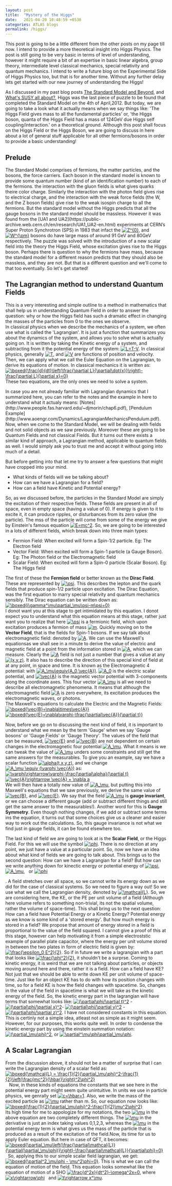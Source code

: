 ```yaml
---
layout: post
title:  "Mystery of the Higgs"
date:   2021-04-20 10:48:59 +0530
categories: ATLAS blogs
permalink: /higgs/
---
```

<p>This post is going to be a little different from the other posts on my page till now. I intend to provide a more theoretical insight into Higgs Physics. The post is still going to be very basic in terms of level of understanding, however it might require a bit of an expertise in basic linear algebra, group theory, intermediate level classical mechanics, special relativity and quantum mechanics. I intend to write a future blog on the Experimental Side of Higgs Physics too, but that is for another time. Without any further delay lets get started with our new journey of understanding the Higgs!</p>

As I discussed in my past blog posts [The Standard Model and Beyond](https://snigdhochakraborty.github.io/SUSY/), and [What's SUSY all about?](https://snigdhochakraborty.github.io/susy_rpv/), Higgs was the last piece of puzzle to be found that completed the Standard Model on the 4th of April,2012. But today, we are going to take a look what it actually means when we say things like: 'The Higgs Field gives mass to all the fundamental particles' or, 'the Higgs boson, quanta of the Higgs Field has a mass of 124GeV due Higgs self coupling/interaction.' on a theoretical ground. Although this post shall focus on the Higgs Field or the Higgs Boson, we are going to discuss in here about a lot of general stuff applicable for all other fermions/bosons in order to provide a basic understanding!

<h2>Prelude</h2>
 The Standard Model comprises of fermions, the matter particles, and the bosons, the force carriers. Each boson in the standard model is known to provide some quantum number (kind of an identification number) to each of the fermions. the interaction with the gluon fields is what gives quarks theire color charge. Similarly the interaction with the photon field gives rise to electrical charge, and the interaction with the weak force fields (the W, and the Z boson fields) give rise to the weak isospin charge to all the fermions. But the standard model without the Higgs predicts that all the gauge bosons in the standard model should be massless. However it was found from the  [UA1 and UA2](https://public-archive.web.cern.ch/en/research/UA1_UA2-en.html) experiments at CERN’s Super Proton Synchrotron (SPS) in 1983 that infact the <a href="https://www.codecogs.com/eqnedit.php?latex=Z^{0}" target="_blank"><img src="https://latex.codecogs.com/gif.latex?Z^{0}" title="Z^{0}" /></a>, and <a href="https://www.codecogs.com/eqnedit.php?latex=W^{\pm}" target="_blank"><img src="https://latex.codecogs.com/gif.latex?W^{\pm}" title="W^{\pm}" /></a> bosons do have large mass of around 91 GeV and 80GeV respectively. The puzzle was solved with the introduction of a new scalar field into the theory the Higgs Field, whose excitation gives rise to the Higgs boson. Perhaps there is question to why the fermions have mass, because the standard model for a different reason predicts that they should also be massless, and they are not. But that is a different question and we'll come to that too eventually. So let's get started!
<h2>The Lagrangian method to understand Quantum Fields</h2>
<p>This is a very interesting and simple outline to a method in mathematics that shall help us in understanding Quantum Field in order to answer the question: why or how the Higgs field has such a dramatic effect in changing the masses of the particles from 0 to the ones we observe.<br>
In classical physics when we describe the mechanics of a system, we often use what is called the 'Lagrangian'. It is just a function that summarizes you about the dynamics of the system, and allows you to solve what is actually going on. It is written by taking the Kinetic energy of a system, and subtracting from it the potential energy of the system: <a href="https://www.codecogs.com/eqnedit.php?latex=L=T-V" target="_blank"><img src="https://latex.codecogs.com/gif.latex?L=T-V" title="L=T-V" /></a>. In classical physics, generally <a href="https://www.codecogs.com/eqnedit.php?latex=T" target="_blank"><img src="https://latex.codecogs.com/gif.latex?T" title="T" /></a>, and <a href="https://www.codecogs.com/eqnedit.php?latex=V" target="_blank"><img src="https://latex.codecogs.com/gif.latex?V" title="V" /></a> are functions of position and velocity. Then, we can apply what we call the Euler Equation on the Lagrangian, to derive its equations of motion. In classical mechanics it is written as:<br>
<a href="https://www.codecogs.com/eqnedit.php?latex=\boxed{\frac{d}{dt}\left(\frac{\partial&space;L}{\partial\dot{x}}\right)-\frac{\partial&space;L}{\partial&space;x}=0}" target="_blank"><img src="https://latex.codecogs.com/gif.latex?\boxed{\frac{d}{dt}\left(\frac{\partial&space;L}{\partial\dot{x}}\right)-\frac{\partial&space;L}{\partial&space;x}=0}" title="\boxed{\frac{d}{dt}\left(\frac{\partial L}{\partial\dot{x}}\right)-\frac{\partial L}{\partial x}=0}" /></a><br>
 These two equations, are the only ones we need to solve a system. </p> In case you are not already familiar with Lagrangian dynamics that I summarized here, you can refer to the notes and the example in here to understand what it actualy means: [Notes](http://www.people.fas.harvard.edu/~djmorin/chap6.pdf), [Pendulum Example](http://www.aoengr.com/Dynamics/LagrangianMechanicsPendulum.pdf). Now, when we come to the Standard Model, we will be dealing with fields and not solid objects as we saw previously. Moreover these are going to be Quantum Fields and not classical Fields. But it turns out there exists a similar kind of approach, a Lagrangian method, applicable to quantum fields as well. I would simply ask you to trust me and accept it without going into much of a detail. 
 <p>But before getting into that let me try to answer a few questions that might have cropped into your mind.
<ul>
 <li>What kinds of fields will we be talking about?</li>
 <li>How can we have a Lagrangian for a field?</li>
 <li>How can a field have Kinetic and Potential energy?</li>
 </ul>
 So, as we discussed before, the particles in the Standard Model are simply the excitation of their respective fields. These fields are present in all of space, even in empty space (having a value of 0). If energy is given to it to excite it, it can produce ripples, or disturbances from its zero value (the particle). The mss of the particle will come from some of the energy we give by Einstein's famous equation <a href="https://www.codecogs.com/eqnedit.php?latex=E=mc^2" target="_blank"><img src="https://latex.codecogs.com/gif.latex?E=mc^2" title="E=mc^2" /></a>. So, we are going to be interested in a lots of different fields, which break down into three main types:<ul><li>Fermion Field: When excited will form a Spin-1/2 particle. Eg: The Electron field</li>
<li>Vector Field: When excited will form a Spin-1 particle (a Gauge Boson). Eg: The Photon field or the Electromagnetic field</li>
<li>Scalar Field: When excited will form a Spin-0 particle (Scalar Boson). Eg: The Higgs field</li></ul>
The first of these the <b>Fermion field</b> or better known as the <b>Dirac Field</b>. These are represented by <a href="https://www.codecogs.com/eqnedit.php?latex=\psi" target="_blank"><img src="https://latex.codecogs.com/gif.latex?\psi" title="\psi" /></a>. This describes the lepton and the quark fields that produce spin-1/2 particle upon excitation. The Dirac Equation, was the first equation to marry special relativity and quantum mechanics sensibly. The Dirac equation can be written down as:<br>
<a href="https://www.codecogs.com/eqnedit.php?latex=\boxed{i\gamma^\mu\partial_\mu\psi-m\psi=0}" target="_blank"><img src="https://latex.codecogs.com/gif.latex?\boxed{i\gamma^\mu\partial_\mu\psi-m\psi=0}" title="\boxed{i\gamma^\mu\partial_\mu\psi-m\psi=0}" /></a><br>
I donot want you at this stage to get intimidated by this equation. I donot expect you to understand what this equation means at this stage, rather just want you to realize that here <a href="https://www.codecogs.com/eqnedit.php?latex=\psi" target="_blank"><img src="https://latex.codecogs.com/gif.latex?\psi" title="\psi" /></a> is a fermionic field, which upon excitation produces a fermion of mass <a href="https://www.codecogs.com/eqnedit.php?latex=m" target="_blank"><img src="https://latex.codecogs.com/gif.latex?m" title="m" /></a>. Quickly moving on to the <b>Vector Field</b>, that is the fields for Spin-1 bosons. If we say talk about electromagnetic field: denoted by <a href="https://www.codecogs.com/eqnedit.php?latex=A" target="_blank"><img src="https://latex.codecogs.com/gif.latex?A" title="A" /></a>. We can use the Maxwell's equationsas we shall see in a minute to derive the value of electric and magnetic field at a point from the information stored in  <a href="https://www.codecogs.com/eqnedit.php?latex=A" target="_blank"><img src="https://latex.codecogs.com/gif.latex?A" title="A" /></a>, which we can measure. Clearly the <a href="https://www.codecogs.com/eqnedit.php?latex=A" target="_blank"><img src="https://latex.codecogs.com/gif.latex?A" title="A" /></a> field is not just a number that gives a value at any <a href="https://www.codecogs.com/eqnedit.php?latex=(x,y,z)" target="_blank"><img src="https://latex.codecogs.com/gif.latex?(x,y,z)" title="(x,y,z)" /></a>. It also has to describe the direction of this special kind of field at at any point, in space and time. It is known as the  Electromagnetic 4 potential: with <a href="https://www.codecogs.com/eqnedit.php?latex=A_\mu\equiv(A_0,\vec{A})" target="_blank"><img src="https://latex.codecogs.com/gif.latex?A_\mu\equiv(A_0,\vec{A})" title="A_\mu\equiv(A_0,\vec{A})" /></a>. <a href="https://www.codecogs.com/eqnedit.php?latex=A_0" target="_blank"><img src="https://latex.codecogs.com/gif.latex?A_0" title="A_0" /></a> is the electric scalar potential, and <a href="https://www.codecogs.com/eqnedit.php?latex=\vec{A}" target="_blank"><img src="https://latex.codecogs.com/gif.latex?\vec{A}" title="\vec{A}" /></a> is the magnetic vector potential with 3-components along the coordinate axes. This four vector <a href="https://www.codecogs.com/eqnedit.php?latex=A_\mu" target="_blank"><img src="https://latex.codecogs.com/gif.latex?A_\mu" title="A_\mu" /></a> is all we need to describe all electromagnetic phenomena. It means that although the electromagnetic field <a href="https://www.codecogs.com/eqnedit.php?latex=A" target="_blank"><img src="https://latex.codecogs.com/gif.latex?A" title="A" /></a> is zero everywhere, its excitation produces the electromagnetic waves, or photons. <br>The Maxwell's equations to calculate the Electric and the Magnetic Fields: <a href="https://www.codecogs.com/eqnedit.php?latex=\boxed{\vec{B}=\nabla\times\vec{A}}" target="_blank"><img src="https://latex.codecogs.com/gif.latex?\boxed{\vec{B}=\nabla\times\vec{A}}" title="\boxed{\vec{B}=\nabla\times\vec{A}}" /></a>             <a href="https://www.codecogs.com/eqnedit.php?latex=\boxed{\vec{E}=\nabla\varphi-\frac{\partial\vec{A}}{\partial&space;t}}" target="_blank"><img src="https://latex.codecogs.com/gif.latex?\boxed{\vec{E}=\nabla\varphi-\frac{\partial\vec{A}}{\partial&space;t}}" title="\boxed{\vec{E}=\nabla\varphi-\frac{\partial\vec{A}}{\partial t}}" /></a><br></p>
Now, before we go on to discussing the next kind of field, it is important to understand what we mean by the term 'Gauge' when we say 'Gauge bosons' or 'Gauge Fields' or 'Gauge Theory'. The values of the field that can be measured, <a href="https://www.codecogs.com/eqnedit.php?latex=\vec{E}" target="_blank"><img src="https://latex.codecogs.com/gif.latex?\vec{E}" title="\vec{E}" /></a> and <a href="https://www.codecogs.com/eqnedit.php?latex=\vec{B}" target="_blank"><img src="https://latex.codecogs.com/gif.latex?\vec{B}" title="\vec{B}" /></a> are not dependent on certain changes in the electromagnetic four potential <a href="https://www.codecogs.com/eqnedit.php?latex=A_\mu" target="_blank"><img src="https://latex.codecogs.com/gif.latex?A_\mu" title="A_\mu" /></a>. What it means is we can tweak the value of <a href="https://www.codecogs.com/eqnedit.php?latex=A_\mu" target="_blank"><img src="https://latex.codecogs.com/gif.latex?A_\mu" title="A_\mu" /></a> unders some constraints and still get the same answers for the measurables. To give you an example, say we have a scalar function <a href="https://www.codecogs.com/eqnedit.php?latex=\alpha(t,x,y,z)" target="_blank"><img src="https://latex.codecogs.com/gif.latex?\alpha(t,x,y,z)" title="\alpha(t,x,y,z)" /></a>, and we change <a href="https://www.codecogs.com/eqnedit.php?latex=A_\mu&space;\equiv&space;(\varphi,\vec{A})" target="_blank"><img src="https://latex.codecogs.com/gif.latex?A_\mu&space;\equiv&space;(\varphi,\vec{A})" title="A_\mu \equiv (\varphi,\vec{A})" /></a> as:<br>
<a href="https://www.codecogs.com/eqnedit.php?latex=\varphi\rightarrow\varphi-\frac{\partial\alpha}{\partial&space;t}" target="_blank"><img src="https://latex.codecogs.com/gif.latex?\varphi\rightarrow\varphi-\frac{\partial\alpha}{\partial&space;t}" title="\varphi\rightarrow\varphi-\frac{\partial\alpha}{\partial t}" /></a> &nbsp; &nbsp; &nbsp; &nbsp; &nbsp; <a href="https://www.codecogs.com/eqnedit.php?latex=\vec{A}\rightarrow&space;\vec{A}&space;&plus;&space;\nabla&space;a" target="_blank"><img src="https://latex.codecogs.com/gif.latex?\vec{A}\rightarrow&space;\vec{A}&space;&plus;&space;\nabla&space;a" title="\vec{A}\rightarrow \vec{A} + \nabla a" /></a><br>
We will then have a totally new value of <a href="https://www.codecogs.com/eqnedit.php?latex=A_\mu" target="_blank"><img src="https://latex.codecogs.com/gif.latex?A_\mu" title="A_\mu" /></a>, but putting this into Maxwell's equations that we saw previously, we derive the same value of <a href="https://www.codecogs.com/eqnedit.php?latex=\vec{B}" target="_blank"><img src="https://latex.codecogs.com/gif.latex?\vec{B}" title="\vec{B}" /></a>, and <a href="https://www.codecogs.com/eqnedit.php?latex=\vec{E}" target="_blank"><img src="https://latex.codecogs.com/gif.latex?\vec{E}" title="\vec{E}" /></a>. We say that the field <a href="https://www.codecogs.com/eqnedit.php?latex=A_\mu" target="_blank"><img src="https://latex.codecogs.com/gif.latex?A_\mu" title="A_\mu" /></a> is <b>gauge invariant</b>, or we can choose a different gauge (add or subtract different things and still get the same answer to the measurables!). Another word for this is  <b>Gauge Symmetry</b>. Even though nothing changes, if we add or subtract some terms ins the equation, it turns out that some choices give us a cleaner and easier way to work out the calculations. So, this gauge invariance is not what we find just in gauge fields, it can be found elsewhere too.

<p>The last kind of field we are going to look at is the <b>Scalar Field</b>, or the Higgs Field. For this we will use the symbol <a href="https://www.codecogs.com/eqnedit.php?latex=\phi" target="_blank"><img src="https://latex.codecogs.com/gif.latex?\phi" title="\phi" /></a>. There is no direction at any point, we just have a value at a particular point. So, now we have an idea about what kind of fields we are going to talk about. This brings us to the second question: How can we have a Lagrangian for a field? But how can we write anything down for kinectic energy or potential energy of <a href="https://www.codecogs.com/eqnedit.php?latex=\psi" target="_blank"><img src="https://latex.codecogs.com/gif.latex?\psi" title="\psi" /></a>, &nbsp; <a href="https://www.codecogs.com/eqnedit.php?latex=A_\mu" target="_blank"><img src="https://latex.codecogs.com/gif.latex?A_\mu" title="A_\mu" /></a>, &nbsp; or <a href="https://www.codecogs.com/eqnedit.php?latex=\phi" target="_blank"><img src="https://latex.codecogs.com/gif.latex?\phi" title="\phi" /></a></p>. A field stretches over all space, so we cannot write its energy down as we did for the case of classical systems. So we need to figure a way out! So we use what we call the Lagrangian density, denoted by <a href="https://www.codecogs.com/eqnedit.php?latex=\mathcal{L}" target="_blank"><img src="https://latex.codecogs.com/gif.latex?\mathcal{L}" title="\mathcal{L}" /></a>. So, we are considering here, the KE, or the PE per unit volume of a field (Although here volume refers to something non-trivial, its not the spatial volume, rather the volume of space-time). This shall bring us to the next question: How can a field have Potential Energy or a Kinetic Energy? Potential energy as we know is some kind of a 'stored energy'. But how much energy is stored in a field? We propose that amount of energy stored in a field is  proportional to the value of the field squared. I cannot give a proof of this at this stage, however can help motivating it from a simple electroststic example of parallel plate capacitor, where the energy per unit volume stored in between the two plates in form of electric field is given by: <a href="https://www.codecogs.com/eqnedit.php?latex=\frac{\epsilon_0&space;E^2}{2}" target="_blank"><img src="https://latex.codecogs.com/gif.latex?\frac{\epsilon_0&space;E^2}{2}" title="\frac{\epsilon_0 E^2}{2}" /></a>. So if in future we write a lagrangian with a part that looks like <a href="https://www.codecogs.com/eqnedit.php?latex=\frac{\phi^2}{2}" target="_blank"><img src="https://latex.codecogs.com/gif.latex?\frac{\phi^2}{2}" title="\frac{\phi^2}{2}" /></a>, it shouldn't be a surprse. Coming to kinetic energy, it is weird that we are not talking about particles, or objects moving around here and there, rather it is a field. How can a field have KE? Not just that we should be able to write down KE per unit volume of space-time. Just like for an object KE has to do with how its position changes with time, so for a field KE is how the field changes with spacetime. So, changes in the value of the field in spacetime is what we will take as the kinetic energy of the field. So, the kinetic energy part in the lagrangian will have terms that  somewhat looks like: <a href="https://www.codecogs.com/eqnedit.php?latex=(\partial\phi/\partial&space;t)^2" target="_blank"><img src="https://latex.codecogs.com/gif.latex?(\partial\phi/\partial&space;t)^2" title="(\partial\phi/\partial t)^2" /></a> - <a href="https://www.codecogs.com/eqnedit.php?latex=(\partial\phi/\partial&space;x)^2" target="_blank"><img src="https://latex.codecogs.com/gif.latex?(\partial\phi/\partial&space;x)^2" title="(\partial\phi/\partial x)^2" /></a>- <a href="https://www.codecogs.com/eqnedit.php?latex=(\partial\phi/\partial&space;y)^2" target="_blank"><img src="https://latex.codecogs.com/gif.latex?(\partial\phi/\partial&space;y)^2" title="(\partial\phi/\partial y)^2" /></a> - <a href="https://www.codecogs.com/eqnedit.php?latex=(\partial\phi/\partial&space;z)^2" target="_blank"><img src="https://latex.codecogs.com/gif.latex?(\partial\phi/\partial&space;z)^2" title="(\partial\phi/\partial z)^2" /></a>. I have not considered constants in this equation. This is certinly not a simple idea, atleast not as simple as it might seem. However, for our purposes, this works quite well. In order to condense the kinetic energy part by using the einstein summation notation: <a href="https://www.codecogs.com/eqnedit.php?latex=(\partial_\mu\phi)^2" target="_blank"><img src="https://latex.codecogs.com/gif.latex?(\partial_\mu\phi)^2" title="(\partial_\mu\phi)^2" /></a>, or <a href="https://www.codecogs.com/eqnedit.php?latex=\partial^\mu\phi\partial_\mu\phi" target="_blank"><img src="https://latex.codecogs.com/gif.latex?\partial^\mu\phi\partial_\mu\phi" title="\partial^\mu\phi\partial_\mu\phi" /></a>.

<h2>A Scalar Lagrangian</h2>
<p>From the discussion above, it should not be a matter of surprise that I can write the Lagrangian density of a scalar field as:<br>
<a href="https://www.codecogs.com/eqnedit.php?latex=\boxed{\mathcal{L}&space;=&space;\frac{1}{2}(\partial_\mu\phi)^2-\frac{1}{2}\left(\frac{mc^2}{\hbar}\right)^2\phi^2}" target="_blank"><img src="https://latex.codecogs.com/gif.latex?\boxed{\mathcal{L}&space;=&space;\frac{1}{2}(\partial_\mu\phi)^2-\frac{1}{2}\left(\frac{mc^2}{\hbar}\right)^2\phi^2}" title="\boxed{\mathcal{L} = \frac{1}{2}(\partial_\mu\phi)^2-\frac{1}{2}\left(\frac{mc^2}{\hbar}\right)^2\phi^2}" /></a>&nbsp;&nbsp; Now, in these kinds of equations the constants that we see here in the potential energy part might seem quite unintuitive. In units we use in particle physics, we genrally set <a href="https://www.codecogs.com/eqnedit.php?latex=c=\hbar=1" target="_blank"><img src="https://latex.codecogs.com/gif.latex?c=\hbar=1" title="c=\hbar=1" /></a>. Also, we write the mass of the excited particle as <a href="https://www.codecogs.com/eqnedit.php?latex=\mu" target="_blank"><img src="https://latex.codecogs.com/gif.latex?\mu" title="\mu" /></a> rather than m. So, our equation now looks like:<br>
 <a href="https://www.codecogs.com/eqnedit.php?latex=\boxed{\frac{1}{2}(\partial_\mu\phi)^2-\frac{1}{2}\mu^2\phi^2}" target="_blank"><img src="https://latex.codecogs.com/gif.latex?\boxed{\frac{1}{2}(\partial_\mu\phi)^2-\frac{1}{2}\mu^2\phi^2}" title="\boxed{\frac{1}{2}(\partial_\mu\phi)^2-\frac{1}{2}\mu^2\phi^2}" /></a><br>Its high time for me to appologize for my notations, the two <a href="https://www.codecogs.com/eqnedit.php?latex=\mu" target="_blank"><img src="https://latex.codecogs.com/gif.latex?\mu" title="\mu" /></a> in the above equation are two completely different things. The <a href="https://www.codecogs.com/eqnedit.php?latex=\mu" target="_blank"><img src="https://latex.codecogs.com/gif.latex?\mu" title="\mu" /></a> in the derivative is just an index taking values 0,1,2,3, whereas the <a href="https://www.codecogs.com/eqnedit.php?latex=\mu" target="_blank"><img src="https://latex.codecogs.com/gif.latex?\mu" title="\mu" /></a> in the potential energy term is what gives us the mass of the particle that is produced as a result of the excitation of the field.Now, its time for us to apply Euler equation. But here in case of QFT, it becomes:<br>
 <a href="https://www.codecogs.com/eqnedit.php?latex=\boxed{\partial_\mu\left(\frac{\partial\mathcal{L}}{\partial(\partial_\mu\phi)}\right)-\frac{\partial\mathcal{L}}{\partial\phi}=0}" target="_blank"><img src="https://latex.codecogs.com/gif.latex?\boxed{\partial_\mu\left(\frac{\partial\mathcal{L}}{\partial(\partial_\mu\phi)}\right)-\frac{\partial\mathcal{L}}{\partial\phi}=0}" title="\boxed{\partial_\mu\left(\frac{\partial\mathcal{L}}{\partial(\partial_\mu\phi)}\right)-\frac{\partial\mathcal{L}}{\partial\phi}=0}" /></a>&nbsp;&nbsp;So, applying this to our simple scalar field lagrangian, we get:
 <a href="https://www.codecogs.com/eqnedit.php?latex=\boxed{\partial^2_\mu\phi&space;-&space;\mu^2\phi=0}" target="_blank"><img src="https://latex.codecogs.com/gif.latex?\boxed{\partial^2_\mu\phi&space;-&space;\mu^2\phi=0}" title="\boxed{\partial^2_\mu\phi - \mu^2\phi=0}" /></a>. This is what we can call the equation of motion of the field. This equation looks somewhat like the equation of motion of a SHO <a href="https://www.codecogs.com/eqnedit.php?latex=\frac{d^2x}{dt^2}-\omega^2x=0" target="_blank"><img src="https://latex.codecogs.com/gif.latex?\frac{d^2x}{dt^2}-\omega^2x=0" title="\frac{d^2x}{dt^2}-\omega^2x=0" /></a>, where <a href="https://www.codecogs.com/eqnedit.php?latex=x\rightarrow\phi" target="_blank"><img src="https://latex.codecogs.com/gif.latex?x\rightarrow\phi" title="x\rightarrow\phi" /></a> &nbsp; and <a href="https://www.codecogs.com/eqnedit.php?latex=t\rightarrow&space;x^\mu" target="_blank"><img src="https://latex.codecogs.com/gif.latex?t\rightarrow&space;x^\mu" title="t\rightarrow x^\mu" /></a>.
</p>
